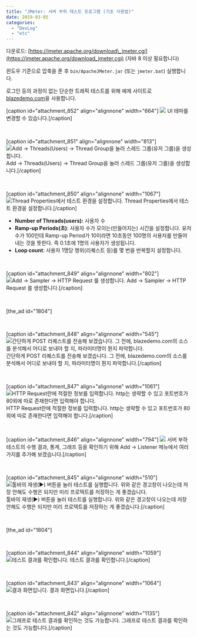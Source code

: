 ```yaml
---
title: "JMeter: 서버 부하 테스트 프로그램 (기초 사용법)"
date: 2019-03-05
categories: 
  - "DevLog"
  - "etc"
---
```


다운로드: [https://jmeter.apache.org/download\_jmeter.cgi](https://jmeter.apache.org/download_jmeter.cgi) (자바 8 이상 필요합니다)

윈도우 기준으로 압축을 푼 후 `bin/ApacheJMeter.jar` (또는 `jmeter.bat`) 실행합니다.

로그인 등의 과정이 없는 단순한 트래픽 테스트를 위해 예제 사이트로 [blazedemo.com](http://blazedemo.com)을 사용합니다.

\[caption id="attachment\_852" align="alignnone" width="664"\] ![](/assets/img/wp-content/uploads/2019/03/1-e1572710754204.png) UI 테마를 변경할 수 있습니다.\[/caption\]

 

\[caption id="attachment\_851" align="alignnone" width="813"\]![Add → Threads(Users) → Thread Group을 눌러 스레드 그룹(유저 그룹)을 생성합니다.](./assets/img/wp-content/uploads/2019/03/2-e1572710814818.png) Add → Threads(Users) → Thread Group을 눌러 스레드 그룹(유저 그룹)을 생성합니다.\[/caption\]

 

\[caption id="attachment\_850" align="alignnone" width="1067"\]![Thread Properties에서 테스트 환경을 설정합니다.](./assets/img/wp-content/uploads/2019/03/3-e1572710869727.png) Thread Properties에서 테스트 환경을 설정합니다.\[/caption\]

- **Number of Threads(users):** 사용자 수
- **Ramp-up Periods(초)**: 사용자 수가 모이는(만들어지는) 시간을 설정합니다. 유저 수가 100인데 Ramp-up Period가 10이라면 10초동안 100명의 사용자를 만들어내는 것을 뜻한다. 즉 0.1초에 1명의 사용자가 생성됩니다.
- **Loop count**: 사용자 1명당 행위(리퀘스트 등)를 몇 번을 반복할지 설정합니다.

 

\[caption id="attachment\_849" align="alignnone" width="802"\]![Add → Sampler → HTTP Request 를 생성합니다.](./assets/img/wp-content/uploads/2019/03/4-e1572710952122.png) Add → Sampler → HTTP Request 를 생성합니다.\[/caption\]

 

\[the\_ad id="1804"\]

 

\[caption id="attachment\_848" align="alignnone" width="545"\]![간단하게 POST 리퀘스트를 전송해 보겠습니다. 그 전에, blazedemo.com의 소스를 분석해서 어디로 보내야 할 지, 파라미터명이 뭔지 파악합니다.](./assets/img/wp-content/uploads/2019/03/5.png) 간단하게 POST 리퀘스트를 전송해 보겠습니다. 그 전에, blazedemo.com의 소스를 분석해서 어디로 보내야 할 지, 파라미터명이 뭔지 파악합니다.\[/caption\]

 

\[caption id="attachment\_847" align="alignnone" width="1061"\]![HTTP Request란에 적절한 정보를 입력합니다. http는 생략할 수 있고 포트번호가 80외에 따로 존재한다면 입력해야 합니다.](./assets/img/wp-content/uploads/2019/03/6-e1572711045536.png) HTTP Request란에 적절한 정보를 입력합니다. http는 생략할 수 있고 포트번호가 80외에 따로 존재한다면 입력해야 합니다.\[/caption\]

 

\[caption id="attachment\_846" align="alignnone" width="794"\] ![](/assets/img/wp-content/uploads/2019/03/7-e1572711094653.png) 서버 부하 테스트의 수행 결과, 통계, 그래프 등을 확인하기 위해 Add → Listener 메뉴에서 여러 가지를 추가해 보겠습니다.\[/caption\]

 

\[caption id="attachment\_845" align="alignnone" width="510"\]![툴바의 재생(▶) 버튼을 눌러 테스트를 실행합니다. 위와 같은 경고창이 나오는데 저장 안해도 수행은 되지만 미리 프로텍트를 저장하는 게 좋겠습니다.](./assets/img/wp-content/uploads/2019/03/8-e1572711144495.png) 툴바의 재생(▶) 버튼을 눌러 테스트를 실행합니다. 위와 같은 경고창이 나오는데 저장 안해도 수행은 되지만 미리 프로텍트를 저장하는 게 좋겠습니다.\[/caption\]

 

\[the\_ad id="1804"\]

 

\[caption id="attachment\_844" align="alignnone" width="1059"\]![테스트 결과를 확인합니다.](./assets/img/wp-content/uploads/2019/03/9-e1572711184328.png) 테스트 결과를 확인합니다.\[/caption\]

 

\[caption id="attachment\_843" align="alignnone" width="1064"\]![결과 화면입니다.](./assets/img/wp-content/uploads/2019/03/10-e1572711223475.png) 결과 화면입니다.\[/caption\]

 

\[caption id="attachment\_842" align="alignnone" width="1135"\]![그래프로 테스트 결과를 확인하는 것도 가능합니다.](./assets/img/wp-content/uploads/2019/03/11-e1572711259551.png) 그래프로 테스트 결과를 확인하는 것도 가능합니다.\[/caption\]
